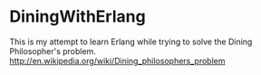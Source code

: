 DiningWithErlang
================

This is my attempt to learn Erlang while trying to solve the Dining Philosopher's problem. http://en.wikipedia.org/wiki/Dining_philosophers_problem